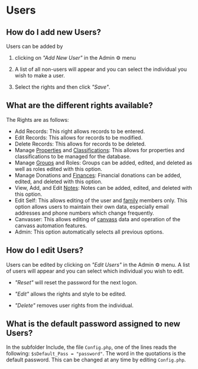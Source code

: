 # Users

## How do I add new Users?

Users can be added by

1. clicking on _"Add New User"_ in the Admin ⚙ menu

2. A list of all non-users will appear and you can select the individual you wish to make a user.

3. Select the rights and then click _"Save"_.

## What are the different rights available?

The Rights are as follows:

- Add Records: This right allows records to be entered.
- Edit Records: This allows for records to be modified.
- Delete Records: This allows for records to be deleted.
- Manage [Properties](Properties.md) and [Classifications](Classifications.md): This allows for properties and classifications to be managed for the database.
- Manage [Groups](Groups.md) and Roles: Groups can be added, edited, and deleted as well as roles edited with this option.
- Manage Donations and [Finances](Finances.md): Financial donations can be added, edited, and deleted with this option.
- View, Add, and Edit [Notes](Notes.md): Notes can be added, edited, and deleted with this option.
- Edit Self: This allows editing of the user and [family](families.md) members only. This option allows users to maintain their own data, especially email addresses and phone numbers which change frequently.
- Canvasser: This allows editing of [canvass](Canvass.md) data and operation of the canvass automation features.
- Admin: This option automatically selects all previous options.

## How do I edit Users?

Users can be edited by clicking on _"Edit Users"_ in the Admin ⚙ menu. A list of users will appear and you can select which individual you wish to edit.

- _"Reset"_ will reset the password for the next logon.

- _"Edit"_ allows the rights and style to be edited.

- _"Delete"_ removes user rights from the individual.

## What is the default password assigned to new Users?

In the subfolder Include, the file `Config.php`, one of the lines reads the following: `$sDefault_Pass = "password"`. The word in the quotations is the default password. This can be changed at any time by editing `Config.php`.
